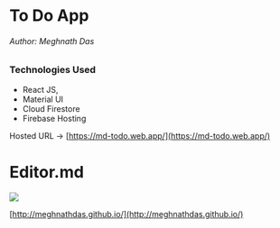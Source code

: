 # To Do App
###### Author: Meghnath Das

### Technologies Used
- React JS, 
- Material UI
- Cloud Firestore 
- Firebase Hosting

Hosted URL -> [https://md-todo.web.app/](https://md-todo.web.app/)

# Editor.md

![](https://meghnathdas.github.io/public/images/MD_Logo_138X138.png)

[http://meghnathdas.github.io/](http://meghnathdas.github.io/)

